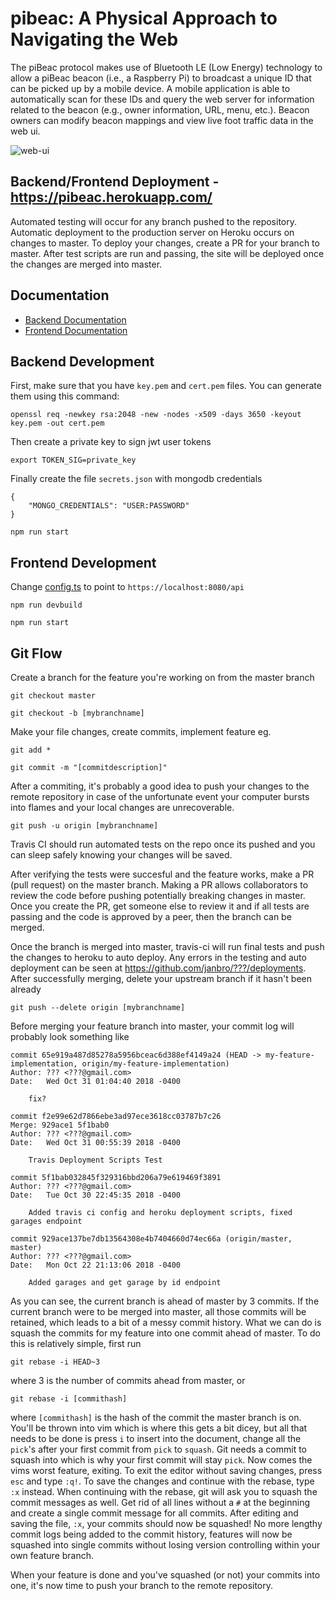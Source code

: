 # pibeac: A Physical Approach to Navigating the Web

The piBeac protocol makes use of Bluetooth LE (Low Energy) technology to allow a piBeac beacon (i.e., a Raspberry Pi) to broadcast a unique ID that can be picked up by a mobile device. A mobile application is able to automatically scan for these IDs and query the web server for information related to the beacon (e.g., owner information, URL, menu, etc.). Beacon owners can modify beacon mappings and view live foot traffic data in the web ui.

![web-ui](https://i.imgur.com/o9yXkyo.png)

## Backend/Frontend Deployment - https://pibeac.herokuapp.com/
Automated testing will occur for any branch pushed to the repository. Automatic deployment to the production server on Heroku occurs on changes to master. To deploy your changes, create a PR for your branch to master. After test scripts are run and passing, the site will be deployed once the changes are merged into master.


## Documentation
- [Backend Documentation](./backend/)
- [Frontend Documentation](https://janbro.github.io/pibeac/)

## Backend Development
First, make sure that you have `key.pem` and `cert.pem` files. You can generate them using this command:

`openssl req -newkey rsa:2048 -new -nodes -x509 -days 3650 -keyout key.pem -out cert.pem`

Then create a private key to sign jwt user tokens

`export TOKEN_SIG=private_key`

Finally create the file `secrets.json` with mongodb credentials

```
{
    "MONGO_CREDENTIALS": "USER:PASSWORD"
}
```

`npm run start`

## Frontend Development
Change [config.ts](./frontend/src/app/helpers/config.ts) to point to `https://localhost:8080/api`

`npm run devbuild`

`npm run start`

## Git Flow
Create a branch for the feature you're working on from the master branch

`git checkout master`

`git checkout -b [mybranchname]`

Make your file changes, create commits, implement feature eg.

`git add *`

`git commit -m "[commitdescription]"`

After a commiting, it's probably a good idea to push your changes to the remote repository in case of the unfortunate event your computer bursts into flames and your local changes are unrecoverable.

`git push -u origin [mybranchname]`

Travis CI should run automated tests on the repo once its pushed and you can sleep safely knowing your changes will be saved.

After verifying the tests were succesful and the feature works, make a PR (pull request) on the master branch. Making a PR allows collaborators to review the code before pushing potentially breaking changes in master. Once you create the PR, get someone else to review it and if all tests are passing and the code is approved by a peer, then the branch can be merged.

Once the branch is merged into master, travis-ci will run final tests and push the changes to heroku to auto deploy. Any errors in the testing and auto deployment can be seen at https://github.com/janbro/???/deployments. After successfully merging, delete your upstream branch if it hasn't been already

`git push --delete origin [mybranchname]`

Before merging your feature branch into master, your commit log will probably look something like

```
commit 65e919a487d85278a5956bceac6d388ef4149a24 (HEAD -> my-feature-implementation, origin/my-feature-implementation)
Author: ??? <???@gmail.com>
Date:   Wed Oct 31 01:04:40 2018 -0400

    fix?

commit f2e99e62d7866ebe3ad97ece3618cc03787b7c26
Merge: 929ace1 5f1bab0
Author: ??? <???@gmail.com>
Date:   Wed Oct 31 00:55:39 2018 -0400

    Travis Deployment Scripts Test

commit 5f1bab032845f329316bbd206a79e619469f3891
Author: ??? <???@gmail.com>
Date:   Tue Oct 30 22:45:35 2018 -0400

    Added travis ci config and heroku deployment scripts, fixed garages endpoint

commit 929ace137be7db13564308e4b7404660d74ec66a (origin/master, master)
Author: ??? <???@gmail.com>
Date:   Mon Oct 22 21:13:06 2018 -0400

    Added garages and get garage by id endpoint
```

As you can see, the current branch is ahead of master by 3 commits. If the current branch were to be merged into master, all those commits will be retained, which leads to a bit of a messy commit history. What we can do is squash the commits for my feature into one commit ahead of master. To do this is relatively simple, first run 

`git rebase -i HEAD~3`

where 3 is the number of commits ahead from master, or 

`git rebase -i [commithash]`

where `[commithash]` is the hash of the commit the master branch is on. You'll be thrown into vim which is where this gets a bit dicey, but all that needs to be done is press `i` to insert into the document, change all the `pick`'s after your first commit from `pick` to `squash`. Git needs a commit to squash into which is why your first commit will stay `pick`. Now comes the vims worst feature, exiting. To exit the editor without saving changes, press `esc` and type `:q!`. To save the changes and continue with the rebase, type `:x` instead. When continuing with the rebase, git will ask you to squash the commit messages as well. Get rid of all lines without a `#` at the beginning and create a single commit message for all commits. After editing and saving the file, `:x`, your commits should now be squashed! No more lengthy commit logs being added to the commit history, features will now be squashed into single commits without losing version controlling within your own feature branch.

When your feature is done and you've squashed (or not) your commits into one, it's now time to push your branch to the remote repository.
